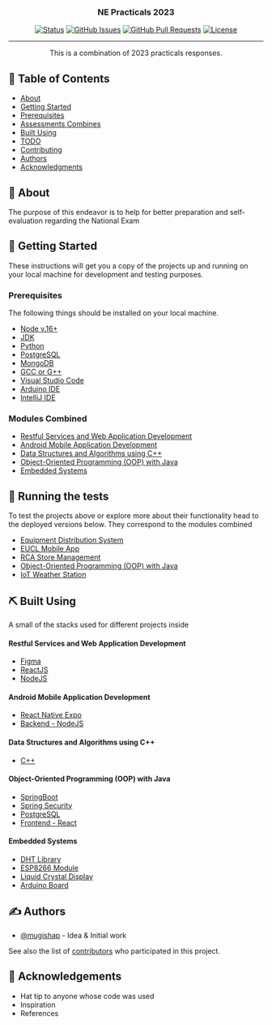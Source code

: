 <h3 align="center">NE Practicals 2023</h3>

<div align="center">

[![Status](https://img.shields.io/badge/status-active-success.svg)]()
[![GitHub Issues](https://img.shields.io/github/issues/kylelobo/The-Documentation-Compendium.svg)](https://github.com/mugishap/neprep/issues)
[![GitHub Pull Requests](https://img.shields.io/github/issues-pr/kylelobo/The-Documentation-Compendium.svg)](https://github.com/mugishap/neprep/pulls)
[![License](https://img.shields.io/badge/license-MIT-blue.svg)](/LICENSE)

</div>
 
---

<p align="center"> This is a combination of 2023 practicals responses.
    <br> 
</p>

## 📝 Table of Contents

- [About](#about)
- [Getting Started](#getting_started)
- [Prerequisites](#prerequisites)
- [Assessments Combines](#assessments)
- [Built Using](#built_using)
- [TODO](../TODO.md)
- [Contributing](../CONTRIBUTING.md)
- [Authors](#authors)
- [Acknowledgments](#acknowledgement)

## 🧐 About <a name = "about"></a>

The purpose of this endeavor is to help for better preparation and self-evaluation regarding the National Exam

## 🏁 Getting Started <a name = "getting_started"></a>

These instructions will get you a copy of the projects up and running on your local machine for development and testing purposes.

### Prerequisites <a name = "prerequisites"></a>

The following things should be installed on your local machine.

- [Node v.16+](https://nodejs.org/en/download)
- [JDK](https://www.oracle.com/java/technologies/downloads/)
- [Python](https://www.python.org/downloads/)
- [PostgreSQL](https://www.postgresql.org/download/)
- [MongoDB](https://www.mongodb.com/try/download/community)
- [GCC or G++](https://gcc.gnu.org/)
- [Visual Studio Code](https://code.visualstudio.com/download)
- [Arduino IDE](https://www.arduino.cc/en/software)
- [IntelliJ IDE](https://www.jetbrains.com/idea/download/?section=mac)

### Modules Combined <a name = "assessments"></a>

- [Restful Services and Web Application Development](restful/RESTFUL.md)
- [Android Mobile Application Development](android/ANDROID.md)
- [Data Structures and Algorithms using C++](dsa/DSA.md)
- [Object-Oriented Programming (OOP) with Java](oop/OOP.md)
- [Embedded Systems](embedded-systems/EMBEDDED.md)

## 🔧 Running the tests <a name = "tests"></a>

To test the projects above or explore more about their functionality head to the deployed versions below. They correspond to the modules combined

- [Equipment Distribution System]()
- [EUCL Mobile App]()
- [RCA Store Management]()
- [Object-Oriented Programming (OOP) with Java]()
- [IoT Weather Station]()

## ⛏️ Built Using <a name = "built_using"></a>

A small of the stacks used for different projects inside

#### Restful Services and Web Application Development

- [Figma](https://figma.com/)
- [ReactJS](https://reactjs.org/)
- [NodeJS](https://nodejs.org/)

#### Android Mobile Application Development

- [React Native Expo](https://expo.dev)
- [Backend - NodeJS](https://nodejs.org/)

#### Data Structures and Algorithms using C++

- [C++](https://cplusplus.com)

#### Object-Oriented Programming (OOP) with Java

- [SpringBoot](https://spring.io)
- [Spring Security](https://security.spring.io)
- [PostgreSQL](https://postgresql.dev)
- [Frontend - React](https://reactjs.org)

#### Embedded Systems

- [DHT Library](#embedded-systems)
- [ESP8266 Module](#embedded-systems)
- [Liquid Crystal Display](#embedded-systems)
- [Arduino Board](#embedded-systems)

## ✍️ Authors <a name = "authors"></a>

- [@mugishap](https://github.com/mugishap) - Idea & Initial work

See also the list of [contributors](https://github.com/mugishap/neprep/contributors) who participated in this project.

## 🎉 Acknowledgements <a name = "acknowledgement"></a>

- Hat tip to anyone whose code was used
- Inspiration
- References
